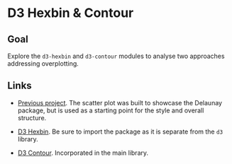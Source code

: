 # D3 Hexbin & Contour

<!-- ## [Live Demo]() -->

## Goal

Explore the `d3-hexbin` and `d3-contour` modules to analyse two approaches addressing overplotting.

## Links

- [Previous project](https://codepen.io/borntofrappe/full/mdbErOG). The scatter plot was built to showcase the Delaunay package, but is used as a starting point for the style and overall structure.

- [D3 Hexbin](https://github.com/d3/d3-hexbin#_hexbin). Be sure to import the package as it is separate from the `d3` library.

- [D3 Contour](https://github.com/d3/d3-contour). Incorporated in the main library.
